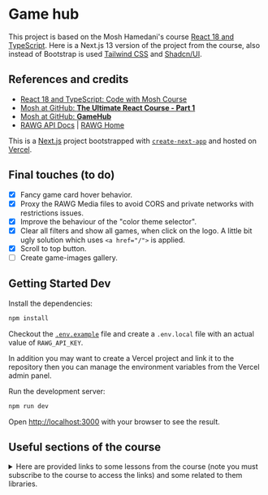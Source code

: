 # Game hub

This project is based on the Mosh Hamedani's course [React 18 and TypeScript](https://codewithmosh.com/p/ultimate-react-part1). Here is a Next.js 13 version of the project from the course, also instead of Bootstrap is used [Tailwind CSS](https://tailwindcss.com/) and [Shadcn/UI](https://ui.shadcn.com/).

## References and credits

- [React 18 and TypeScript: Code with Mosh Course](https://codewithmosh.com/p/ultimate-react-part1)
- [Mosh at GitHub: **The Ultimate React Course - Part 1**](https://github.com/mosh-hamedani/react-course-part1)
- [Mosh at GitHub: **GameHub**](https://github.com/mosh-hamedani/game-hub)
- [RAWG API Docs](https://rawg.io/apidocs) | [RAWG Home](https://rawg.io/)

This is a [Next.js](https://nextjs.org/) project bootstrapped with [`create-next-app`](https://github.com/vercel/next.js/tree/canary/packages/create-next-app) and hosted on [Vercel](https://vercel.com/).

## Final touches (to do)

- [x] Fancy game card hover behavior.
- [x] Proxy the RAWG Media files to avoid CORS and private networks with restrictions issues.
- [x] Improve the behaviour of the "color theme selector".
- [x] Clear all filters and show all games, when click on the logo. A little bit ugly solution which uses `<a href="/">` is applied.
- [x] Scroll to top button.
- [ ] Create game-images gallery.

## Getting Started Dev

Install the dependencies:

```bash
npm install
```

Checkout the [`.env.example`](.env.example) file and create a `.env.local` file with an actual value of `RAWG_API_KEY`.

In addition you may want to create a Vercel project and link it to the repository then you can manage the environment variables from the Vercel admin panel.

Run the development server:

```bash
npm run dev
```

Open [http://localhost:3000](http://localhost:3000) with your browser to see the result.

## Useful sections of the course

<details>
<summary> Here are provided links to some lessons from the course (note you must subscribe to the course to access the links) and some related to them libraries.
</summary>

### Styling Components

- [Vanilla CSS](https://members.codewithmosh.com/courses/ultimate-react-part1/lectures/45915379)
- [CSS Modules](https://members.codewithmosh.com/courses/ultimate-react-part1/lectures/45915384)
- [CSS-in-JS](https://members.codewithmosh.com/courses/ultimate-react-part1/lectures/45915383):
  - [styled-components](https://styled-components.com/)
  - [emotion](https://emotion.sh/docs/introduction)
  - [styled-jsx](https://github.com/vercel/styled-jsx)
  - etc.
- [Inline Styles](https://members.codewithmosh.com/courses/ultimate-react-part1/lectures/45915385)
- [Popular UI Libraries](https://members.codewithmosh.com/courses/ultimate-react-part1/lectures/45915381)
  - [Bootstrap](https://getbootstrap.com/)
  - [React Bootstrap](https://react-bootstrap.github.io/)
  - [Material UI](https://material-ui.com/)
  - [Headless UI](https://headlessui.com/)
  - [Tailwind CSS](https://tailwindcss.com/) | [Tailwind Elements](https://tailwind-elements.com/docs/standard/forms/inputs/)
  - [Shadcn/UI](https://ui.shadcn.com/)
  - [Horizon UI](https://horizon-ui.com/)
  - [Next UI](https://nextui.org/)
  - [Radix](https://www.radix-ui.com/)
  - [DaisyUI](https://daisyui.com/)
  - [Chakra UI](https://chakra-ui.com/)
  - [Ant Design](https://ant.design/)
  - [Semantic UI](https://semantic-ui.com/)
  - [Reakit](https://reakit.io/)
  - [React Suite](https://rsuitejs.com/)
  - [Blueprint](https://blueprintjs.com/)
  - [Onsen UI](https://onsen.io/react/)
  - [Evergreen](https://evergreen.segment.com/)
  - [Theme UI: The Design Graph Framework](https://theme-ui.com/)
  - [Core UI](https://coreui.io/)
  - [Mantine](https://mantine.dev/)
  - [Shards React](https://designrevision.com/downloads/shards-react/)
  - etc.
- [Adding Icons](https://members.codewithmosh.com/courses/ultimate-react-part1/lectures/45915386)
  - [Font Awesome](https://fontawesome.com/)
  - [React Icons](https://react-icons.github.io/react-icons/)
  - [Material Icons](https://material-ui.com/components/material-icons/)
  - [Tabler Icons](https://tablericons.com/)
  - [Lucide Icons](https://lucide.dev/)
  - [Hero Icons](https://heroicons.com/)
  - [Remix Icon](https://remixicon.com/)
  - [Boxicoens](https://boxicons.com/)
  - [Bootstrap Icons](https://icons.getbootstrap.com/)
  - [Iconify](https://iconify.design/)
  - [IconPark](https://iconpark.oceanengine.com/)
  - [Iconoir](https://iconoir.com/)

### Managing Component State

- [`useState(value|{...{}}|[...[]])`](https://members.codewithmosh.com/courses/ultimate-react-part1/lectures/45915783)
- [Simplifying Update Logic with Immer](https://members.codewithmosh.com/courses/ultimate-react-part1/lectures/45915730). [Docs: **Introduction to Immer**](https://immerjs.github.io/immer/)
- The component that holds the state is responsible for updating it. [Docs: **Sharing State Between Components**](https://react.dev/learn/sharing-state-between-components)

### Building Forms

- [Mapping Forms with React hook Form](https://members.codewithmosh.com/courses/ultimate-react-part1/lectures/45915810)
  - [**React Hook Form**](https://react-hook-form.com/)
- [Applying Validation with React hook Form](https://members.codewithmosh.com/courses/ultimate-react-part1/lectures/45915813)
- [Schema Based Validation with Zod](https://members.codewithmosh.com/courses/ultimate-react-part1/lectures/45915806)
  - [**Zod**](https://www.npmjs.com/package/zod-form-data) | [Joi](https://www.npmjs.com/package/joi) | [Yup](https://www.npmjs.com/package/yup)
- [**State management via URI**](https://www.youtube.com/watch?v=oZZEI23Ri6E): use [`useSearchParams()`](https://reactrouter.com/en/main/hooks/use-search-params) instead of [`useState()`](https://react.dev/reference/react/useState).
  **Note about Next.js:** [`import { usePathname, useSearchParams } from 'next/navigation'`](https://nextjs.org/docs/app/api-reference/functions/use-router#router-events)...

### Connect with the backend

- [Fetching data](https://members.codewithmosh.com/courses/ultimate-react-part1/lectures/45915920)
  - <https://jsonplaceholder.typicode.com/>
  - <https://developer.mozilla.org/en-US/docs/Web/API/Fetch_API>
  - <https://www.npmjs.com/package/axios#features>
- **Optimistic** update vs **Pessimistic** update logic: Optimistic update logic updates the UI immediately assuming the server request will succeed, while pessimistic update logic waits for the server response before updating the UI. See also [**useOptimistic()**](https://youtu.be/M3mGY0pgFk0?si=BwgjCvlbpM3bBE5_) beta React hook.
- When we send HTTP requests with the effect hook, we should provide a clean-up function to cancel the request if the component is unmounted before the response is received. This is important to prevent errors, especially if the user navigates to a different page while the request is still pending.
- When sending HTTP requests, we must handle errors properly. This can be done using try-catch blocks or by handling the error in the promise chain using .catch().
- Custom hooks are a way to reuse code logic between multiple components. By encapsulating logic in a custom hook, we can create reusable pieces of code that can be shared across components without duplicating the code. Custom hooks can be used to handle common tasks, such as fetching data, and can help to make our code more organized and easier to maintain.

### Build the "Game Hub" application

- In the Mosh's tutorial is used [Chakra UI](https://chakra-ui.com/), but here we are using [Tailwind CSS](https://tailwindcss.com/) and [Shadcn/ui](https://ui.shadcn.com/).
- [**Shadcn/ui > Next.js > Dark mode**](https://ui.shadcn.com/docs/dark-mode/next) this is the official way to implement dark mode in Next.js with Shadcn/ui. See the following files for a manual implementation.
  - [`hooks/useColorMode.ts`](hooks/useColorMode.ts)

#### Optional `useEffect()` dependencies

- <https://members.codewithmosh.com/courses/ultimate-react-part1-1/lectures/45916351>

[**`useData.ts`**](https://github.com/mosh-hamedani/game-hub/blob/main/src/hooks/useData.ts)

```js
import { AxiosRequestConfig, CanceledError } from "axios";
import { useEffect, useState } from "react";
import apiClient from "../services/api-client";

interface FetchResponse<T> {
  count: number;
  results: T[];
}

const useData = <T>(endpoint: string, requestConfig?: AxiosRequestConfig, deps?: any[]) => {
  const [data, setData] = useState<T[]>([]);
  const [error, setError] = useState("");
  const [isLoading, setLoading] = useState(false);

  useEffect(() => {
    const controller = new AbortController();

    setLoading(true);
    apiClient
      .get<FetchResponse<T>>(endpoint, { signal: controller.signal, ...requestConfig })
      .then((res) => {
        setData(res.data.results);
        setLoading(false);
      })
      .catch((err) => {
        if (err instanceof CanceledError) return;
        setError(err.message)
        setLoading(false);
      });

    return () => controller.abort();
  }, deps ? [...deps] : []);

  return { data, error, isLoading };
};

export default useData;
```

[**`useGames.ts`**](https://github.com/mosh-hamedani/game-hub/blob/main/src/hooks/useGames.ts)

```js
const useGames = (gameQuery: GameQuery) =>
  useData<Game>(
    "/games",
    {
      params: {
        genres: gameQuery.genre?.id,
        platforms: gameQuery.platform?.id,
        ordering: gameQuery.sortOrder,
        search: gameQuery.searchText
      },
    },
    [gameQuery]
  );

export default useGames;
```

</details>
